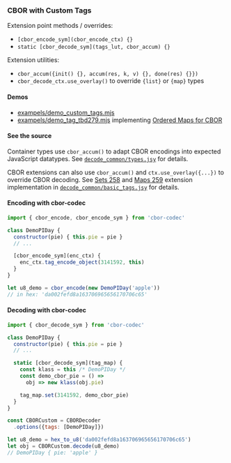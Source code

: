 ### CBOR with Custom Tags

Extension point methods / overrides:
 - `[cbor_encode_sym](cbor_encode_ctx) {}`
 - `static [cbor_decode_sym](tags_lut, cbor_accum) {}`

Extension utilities:
 - `cbor_accum({init() {}, accum(res, k, v) {}, done(res) {}})`
 - `cbor_decode_ctx.use_overlay()` to override `{list}` or `{map}` types


#### Demos

- [exampels/demo_custom_tags.mjs](../exampels/demo_custom_tags.mjs)
- [exampels/demo_tag_tbd279.mjs](../exampels/demo_tag_tbd279.mjs)
  implementing [Ordered Maps for CBOR](https://github.com/Sekenre/cbor-ordered-map-spec/blob/master/CBOR_Ordered_Map.md)


#### See the source

Container types use `cbor_accum()` to adapt CBOR encodings into expected JavaScript datatypes.
See [`decode_common/types.jsy`](../code/decode_common/types.jsy) for details.

CBOR extensions can also use `cbor_accum()` and `ctx.use_overlay({...})` to override CBOR decoding.
See [Sets 258][] and [Maps 259][] extension implementation in [`decode_common/basic_tags.jsy`](../code/decode_common/basic_tags.jsy) for details.

  [Sets 258]: https://github.com/input-output-hk/cbor-sets-spec/blob/master/CBOR_SETS.md
  [Maps 259]: https://github.com/shanewholloway/js-cbor-codec/blob/master/docs/CBOR-256-spec--explicit-maps.md


#### Encoding with cbor-codec

```javascript
import { cbor_encode, cbor_encode_sym } from 'cbor-codec'

class DemoPIDay {
  constructor(pie) { this.pie = pie }
  // ...

  [cbor_encode_sym](enc_ctx) {
    enc_ctx.tag_encode_object(3141592, this)
  }
}

let u8_demo = cbor_encode(new DemoPIDay('apple'))
// in hex: 'da002fefd8a163706965656170706c65'
```

#### Decoding with cbor-codec

```javascript
import { cbor_decode_sym } from 'cbor-codec'

class DemoPIDay {
  constructor(pie) { this.pie = pie }
  // ...

  static [cbor_decode_sym](tag_map) {
    const klass = this /* DemoPIDay */
    const demo_cbor_pie = () =>
      obj => new klass(obj.pie)

    tag_map.set(3141592, demo_cbor_pie)
  }
}

const CBORCustom = CBORDecoder
  .options({tags: [DemoPIDay]})

let u8_demo = hex_to_u8('da002fefd8a163706965656170706c65')
let obj = CBORCustom.decode(u8_demo)
// DemoPIDay { pie: 'apple' }
```

